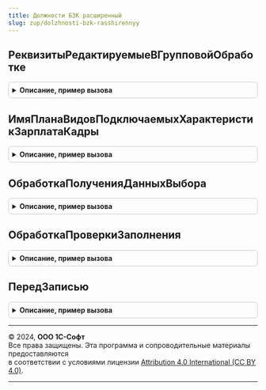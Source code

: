 ```yaml
---
title: Должности БЗК расширенный
slug: zup/dolzhnosti-bzk-rasshirennyy
---
```



## РеквизитыРедактируемыеВГрупповойОбработке
<details style="margin: 1em 0; padding: 0.5em; border: 1px solid #ccc; border-radius: 6px;">

<summary style="font-weight: bold; cursor: pointer;">Описание, пример вызова</summary>

```bsl

// См. ДолжностиБЗК.РеквизитыРедактируемыеВГрупповойОбработке.
Функция РеквизитыРедактируемыеВГрупповойОбработке() Экспорт
```

Пример вызова
```bsl
Результат = ДолжностиБЗКРасширенный.РеквизитыРедактируемыеВГрупповойОбработке() 
```
</details>

## ИмяПланаВидовПодключаемыхХарактеристикЗарплатаКадры
<details style="margin: 1em 0; padding: 0.5em; border: 1px solid #ccc; border-radius: 6px;">

<summary style="font-weight: bold; cursor: pointer;">Описание, пример вызова</summary>

```bsl

// ЗарплатаКадрыРасширеннаяПодсистемы.ПодключаемыеХарактеристики

// Возвращает имя плана видов характеристик,
// в котором хранятся подключаемые характеристики экземпляров этого типа.
//
// Возвращаемое значение:
//  Строка - имя плана видов характеристик.
//
Функция ИмяПланаВидовПодключаемыхХарактеристикЗарплатаКадры() Экспорт
```

Пример вызова
```bsl
Результат = ДолжностиБЗКРасширенный.ИмяПланаВидовПодключаемыхХарактеристикЗарплатаКадры() 
```
</details>

## ОбработкаПолученияДанныхВыбора
<details style="margin: 1em 0; padding: 0.5em; border: 1px solid #ccc; border-radius: 6px;">

<summary style="font-weight: bold; cursor: pointer;">Описание, пример вызова</summary>

```bsl

// Конец ЗарплатаКадрыРасширеннаяПодсистемы.ПодключаемыеХарактеристики

Процедура ОбработкаПолученияДанныхВыбора(ДанныеВыбора, Параметры, СтандартнаяОбработка) Экспорт
```

Пример вызова
```bsl
ДолжностиБЗКРасширенный.ОбработкаПолученияДанныхВыбора(ДанныеВыбора, Параметры, СтандартнаяОбработка) 
```
</details>

## ОбработкаПроверкиЗаполнения
<details style="margin: 1em 0; padding: 0.5em; border: 1px solid #ccc; border-radius: 6px;">

<summary style="font-weight: bold; cursor: pointer;">Описание, пример вызова</summary>

```bsl

Процедура ОбработкаПроверкиЗаполнения(ДолжностьОбъект, ПроверяемыеРеквизиты, Отказ) Экспорт
```

Пример вызова
```bsl
ДолжностиБЗКРасширенный.ОбработкаПроверкиЗаполнения(ДолжностьОбъект, ПроверяемыеРеквизиты, Отказ) 
```
</details>

## ПередЗаписью
<details style="margin: 1em 0; padding: 0.5em; border: 1px solid #ccc; border-radius: 6px;">

<summary style="font-weight: bold; cursor: pointer;">Описание, пример вызова</summary>

```bsl

Процедура ПередЗаписью(ДолжностьОбъект, Отказ) Экспорт
```

Пример вызова
```bsl
ДолжностиБЗКРасширенный.ПередЗаписью(ДолжностьОбъект, Отказ) 
```
</details>

---

© 2024, **ООО 1С-Софт**  
Все права защищены. Эта программа и сопроводительные материалы предоставляются  
в соответствии с условиями лицензии [Attribution 4.0 International (CC BY 4.0)](https://creativecommons.org/licenses/by/4.0/legalcode).

---

